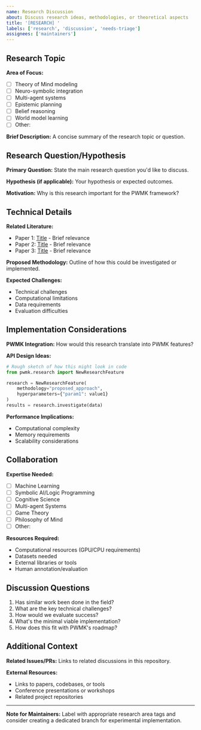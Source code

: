 ```yaml
---
name: Research Discussion
about: Discuss research ideas, methodologies, or theoretical aspects
title: '[RESEARCH] '
labels: ['research', 'discussion', 'needs-triage']
assignees: ['maintainers']
---
```


## Research Topic

**Area of Focus:**
- [ ] Theory of Mind modeling
- [ ] Neuro-symbolic integration
- [ ] Multi-agent systems
- [ ] Epistemic planning
- [ ] Belief reasoning
- [ ] World model learning  
- [ ] Other: 

**Brief Description:**
A concise summary of the research topic or question.

## Research Question/Hypothesis

**Primary Question:**
State the main research question you'd like to discuss.

**Hypothesis (if applicable):**
Your hypothesis or expected outcomes.

**Motivation:**
Why is this research important for the PWMK framework?

## Technical Details

**Related Literature:**
- Paper 1: [Title](link) - Brief relevance
- Paper 2: [Title](link) - Brief relevance
- Paper 3: [Title](link) - Brief relevance

**Proposed Methodology:**
Outline of how this could be investigated or implemented.

**Expected Challenges:**
- Technical challenges
- Computational limitations  
- Data requirements
- Evaluation difficulties

## Implementation Considerations

**PWMK Integration:**
How would this research translate into PWMK features?

**API Design Ideas:**
```python
# Rough sketch of how this might look in code
from pwmk.research import NewResearchFeature

research = NewResearchFeature(
    methodology="proposed_approach",
    hyperparameters={"param1": value1}
)
results = research.investigate(data)
```

**Performance Implications:**
- Computational complexity
- Memory requirements
- Scalability considerations

## Collaboration

**Expertise Needed:**
- [ ] Machine Learning
- [ ] Symbolic AI/Logic Programming
- [ ] Cognitive Science
- [ ] Multi-agent Systems
- [ ] Game Theory
- [ ] Philosophy of Mind
- [ ] Other: 

**Resources Required:**
- Computational resources (GPU/CPU requirements)
- Datasets needed
- External libraries or tools
- Human annotation/evaluation

## Discussion Questions

1. Has similar work been done in the field?
2. What are the key technical challenges?
3. How would we evaluate success?
4. What's the minimal viable implementation?
5. How does this fit with PWMK's roadmap?

## Additional Context

**Related Issues/PRs:**
Links to related discussions in this repository.

**External Resources:**
- Links to papers, codebases, or tools
- Conference presentations or workshops
- Related project repositories

---

**Note for Maintainers:**
Label with appropriate research area tags and consider creating a dedicated branch for experimental implementation.